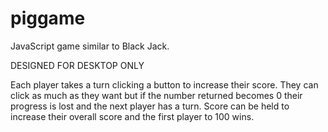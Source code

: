 # piggame

JavaScript game similar to Black Jack.

DESIGNED FOR DESKTOP ONLY

Each player takes a turn clicking a button to increase their score. They can click as much as they want but if the number returned becomes 0 their progress is lost and the next player has a turn. Score can be held to increase their overall score and the first player to 100 wins.
